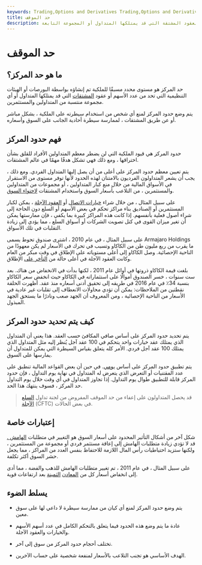 ```yaml
---
keywords: Trading,Options and Derivatives Trading,Options and Derivatives
title: حد الموقف
description: حد المركز هو مستوى محدد مسبقًا للملكية يحد من عدد الأسهم أو العقود المشتقة التي قد يمتلكها المتداول أو المجموعة التابعة.
---
```


# حد الموقف
## ما هو حد المركز؟

حد المركز هو مستوى محدد مسبقًا للملكية تم إنشاؤه بواسطة البورصات أو الهيئات التنظيمية التي تحد من عدد الأسهم أو عقود [المشتقات](/derivative) التي قد يمتلكها المتداول أو أي مجموعة منتسبة من المتداولين والمستثمرين.

يتم وضع حدود المركز لمنع أي شخص من استخدام سيطرته على الملكية ، بشكل مباشر أو عن طريق المشتقات ، لممارسة سيطرة أحادية الجانب على السوق وأسعاره.

## فهم حدود المركز

حدود المركز هي قيود الملكية التي لن يضطر معظم المتداولين الأفراد للقلق بشأن اختراقها ، ومع ذلك فهي تشكل هدفًا مهمًا في عالم المشتقات.

يتم تعيين معظم حدود المركز على أعلى من أن يصل إليها المتداول الفردي. ومع ذلك ، يجب أن يشعر المتداولون الفرديون بالامتنان لهذه الحدود لأنها توفر مستوى من الاستقرار في الأسواق المالية من خلال منع كبار المتداولين ، أو مجموعات من المتداولين والمستثمرين ، من التلاعب بأسعار السوق واستخدام المشتقات [لاحتواء السوق](/corneramarket).

على سبيل المثال ، من خلال شراء [خيارات الاتصال](/calloption) أو [العقود الآجلة](/futures) ، يمكن لكبار المستثمرين أو الصناديق بناء مراكز تحكم في بعض الأسهم أو السلع دون الحاجة إلى شراء أصول فعلية بأنفسهم. إذا كانت هذه المراكز كبيرة بما يكفي ، فإن ممارستها يمكن أن تغير ميزان القوى في كتل تصويت الشركات أو أسواق السلع ، مما يؤدي إلى زيادة التقلبات في تلك الأسواق.

على سبيل المثال ، في عام 2010 ، اشترى صندوق تحوط يسمى Armajaro Holdings ما يقرب من ربع مليون طن من الكاكاو وتسبب في تحرك في الأسعار لم يكن معهودًا من الناحية الإحصائية. وصل الكاكاو إلى أعلى مستوياته على الإطلاق في وقت مبكر من العام وكانت العقود الآجلة في أعلى حالة من [التأخر على](/backwardation) الإطلاق.

بلغت قيمة الكاكاو ذروتها في أوائل عام 2011 ، لكنها بدأت في الانخفاض من هناك. بعد ست سنوات ، خسر الصندوق أموالًا على استثماراته في الكاكاو حيث انخفض سعر الكاكاو بنسبة 34٪ في عام 2016 في طريقه إلى تحقيق أدنى أسعاره منذ عقد. أظهرت الحلقة نقطتين من الملاحظات: يمكن أن تؤدي محاولات الانعطاف إلى تقلبات غير عادية في الأسعار من الناحية الإحصائية ، ومن المعروف أن الجهد صعب ونادرًا ما يستحق الجهد المبذول.

## كيف يتم تحديد حدود المركز

يتم تحديد حدود المركز على أساس صافي المكافئ حسب العقد. هذا يعني أن المتداول الذي يمتلك عقد خيارات واحد يتحكم في 100 عقد آجل يُنظر إليه مثل المتداول الذي يمتلك 100 عقد آجل فردي. الأمر كله يتعلق بقياس السيطرة التي يمكن للمتداول أن يمارسها على السوق.

يتم تطبيق حدود المركز على أساس [يومي](/intraday). في حين أن بعض القواعد المالية تنطبق على عدد المقتنيات أو التعرض الذي يتعرض له المتداول في نهاية يوم التداول ، فإن حدود المركز قابلة للتطبيق طوال يوم التداول. إذا تجاوز المتداول في أي وقت خلال يوم التداول حد المركز ، فسوف ينتهك هذا الحد.

> قد يحصل المتداولون على إعفاء من حد الموقف المفروض من لجنة تداول [السلع الآجلة](/cftc) (CFTC) في بعض الحالات.

>

## إعتبارات خاصة

شكل آخر من أشكال التأثير المحدود على أسعار السوق هو التغيير في متطلبات [الهامش .](/margin) قد لا تؤدي زيادة متطلبات الهامش إلى إعاقة مستثمر فردي أو مجموعة من المستثمرين ، ولكنها ستزيد احتياطيات رأس المال اللازمة للاحتفاظ بنفس العدد من المراكز ، مما يجعل حشر السوق أكثر تكلفة.

على سبيل المثال ، في عام 2011 ، تم تغيير متطلبات الهامش للذهب والفضة ، مما أدى إلى انخفاض أسعار كل من [المعادن](/preciousmetal) [الثمينة](/preciousmetal) بعد ارتفاعات قوية.

## يسلط الضوء

- يتم وضع حدود المركز لمنع أي كيان من ممارسة سيطرة لا داعي لها على سوق معين.

- عادة ما يتم وضع هذه الحدود فيما يتعلق بالتحكم الكامل في عدد أسهم الأسهم والخيارات والعقود الآجلة.

- تختلف أحجام حدود المركز من سوق إلى آخر.

- الهدف الأساسي هو تجنب التلاعب بالأسعار لمنفعة شخصية على حساب الآخرين.

